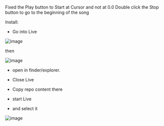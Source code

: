 Fixed the Play button to Start at Cursor and not at 0.0
Double click the Stop button to go to the beginning of the song


Install:

- Go into Live

![image](https://github.com/MrMatch246/Launchkey_MK3_TGE/assets/50702646/5290bc01-4248-4e5d-9a44-b5f9a80c7d3c)

then

![image](https://github.com/MrMatch246/Launchkey_MK3_TGE/assets/50702646/559af2d9-a063-437a-b2fe-77be1f838203)

- open in finder/explorer.  

- Close Live

- Copy repo content there
- start Live
- and select it 

![image](https://github.com/MrMatch246/Launchkey_MK3_TGE/assets/50702646/7fe67195-1f73-4a42-b30b-1006c28d0fdc)

